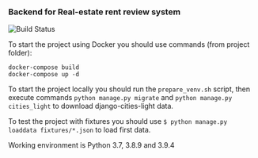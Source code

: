 ### Backend for Real-estate rent review system

![Build Status](https://github.com/m0nk-tnd/real-estate-review-system-be/actions/workflows/ci.yml/badge.svg?branch=develop)

To start the project using Docker you should use commands (from project folder):
```
docker-compose build
docker-compose up -d
```

To start the project locally you should run the ```prepare_venv.sh``` script, then execute commands
```python manage.py migrate``` and ```python manage.py cities_light``` to download django-cities-light data.

To test the project with fixtures you should use ```$ python manage.py loaddata fixtures/*.json``` to load first data.

Working environment is Python 3.7, 3.8.9 and 3.9.4 
